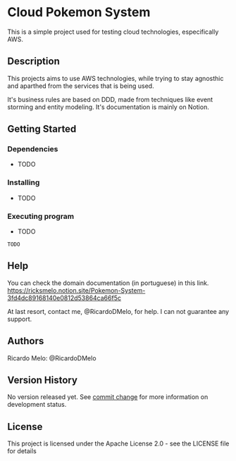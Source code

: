 # Cloud Pokemon System

This is a simple project used for testing cloud technologies, especifically AWS.

## Description

This projects aims to use AWS technologies, while trying to stay agnosthic and aparthed from the services that is being used. 

It's business rules are based on DDD, made from techniques like event storming and entity modeling. It's documentation is mainly on Notion.

## Getting Started

### Dependencies

* TODO

### Installing

* TODO

### Executing program

* TODO
```
TODO
```

## Help

You can check the domain documentation (in portuguese) in this link.
https://ricksmelo.notion.site/Pokemon-System-3fd4dc89168140e0812d53864ca66f5c

At last resort, contact me, @RicardoDMelo, for help. I can not guarantee any support.

## Authors

Ricardo Melo: @RicardoDMelo

## Version History

No version released yet.
See [commit change](https://github.com/RicardoDMelo/CloudPokeSystem/commits/main) for more information on development status.

## License

This project is licensed under the Apache License 2.0 - see the LICENSE file for details